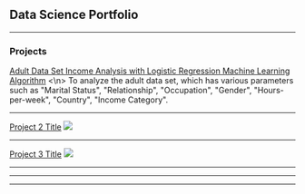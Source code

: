## Data Science Portfolio

---

### Projects

[Adult Data Set Income Analysis with Logistic Regression Machine Learning Algorithm](/sample_page) <\n>
To analyze the adult data set, which has various parameters such as "Marital Status", "Relationship", "Occupation", "Gender", "Hours-per-week", "Country", "Income Category".


---
[Project 2 Title](/pdf/sample_presentation.pdf)
<img src="images/dummy_thumbnail.jpg?raw=true"/>

---
[Project 3 Title](http://example.com/)
<img src="images/dummy_thumbnail.jpg?raw=true"/>

---

---




---

